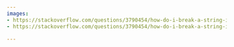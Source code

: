 ```yaml
---
images:
- https://stackoverflow.com/questions/3790454/how-do-i-break-a-string-in-yaml-over-multiple-lines
- https://stackoverflow.com/questions/3790454/how-do-i-break-a-string-in-yaml-over-multiple-lines

---
```

